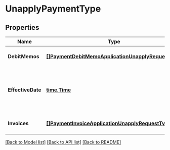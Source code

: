 # UnapplyPaymentType

## Properties
Name | Type | Description | Notes
------------ | ------------- | ------------- | -------------
**DebitMemos** | [**[]PaymentDebitMemoApplicationUnapplyRequestType**](PaymentDebitMemoApplicationUnapplyRequestType.md) | Container for debit memos.  | [optional] [default to null]
**EffectiveDate** | [**time.Time**](time.Time.md) | The date when the payment is unapplied, in &#x60;yyyy-mm-dd&#x60; format.  | [optional] [default to null]
**Invoices** | [**[]PaymentInvoiceApplicationUnapplyRequestType**](PaymentInvoiceApplicationUnapplyRequestType.md) | Container for invoices.  | [optional] [default to null]

[[Back to Model list]](../README.md#documentation-for-models) [[Back to API list]](../README.md#documentation-for-api-endpoints) [[Back to README]](../README.md)


